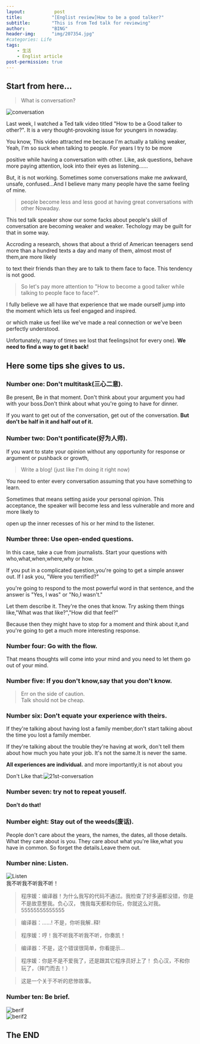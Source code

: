 ```yaml
---
layout:           post
title:           "[Englist review]How to be a good talker?"
subtitle:        "This is from Ted talk for reviewing"
author:          "BING"
header-img:      "img/207354.jpg"    
#categories: Life
tags:
    - 生活
    - Englist article
post-permission: true
---
```


## Start from here...    

> What is conversation?

![conversation](/img/in-post/HT-talk3.png)

 
Last week, I watched a Ted talk video titled "How to be a Good talker to other?". It is a very thought-provoking issue for youngers in nowaday.     
 
You know, This video attracted me because I'm actually a talking weaker, Yeah, I'm so suck when talking to people. For years I try to be more      

positive while having a conversation with other. Like, ask questions, behave more paying attention, look into their eyes as listening......     

But, it is not working. Sometimes some conversations make me awkward, unsafe, confused...And I believe many many people have the same feeling of mine.       

>people become less and less good at having  great conversations with other Nowaday.     

This ted talk speaker show our some facks about people's skill of conversation are becoming weaker and weaker. Techology may be guilt for that in some way.     

Accroding a research, shows that about a thrid of American teenagers send more than a hundred texts a day and many of them, almost most of them,are more likely      

to text their friends than they are to talk to them face to face. This tendency is not good.     

> So let's pay more attention to "How to become a good talker while talking to people face to face?".

I fully believe we all have that experience that we made ourself jump into the moment which lets us feel engaged and inspired.   

or which make us feel like we've made a real connection or we've been perfectly understood.

Unfortunately, many of times we lost that feelings(not for every one).  <b>We need to find a way to get it back!</b>       



## Here some tips she gives to us.

### Number one:  Don't multitask(三心二意).
Be present, Be in that moment. Don't think about your argument you had with your boss.Don't think about what you're going to have for dinner.     

If you want to get out of the conversation, get out of the conversation. <b>But don't be half in it and half out of it.</b>      
     
### Number two:  Don't pontificate(好为人师).     

If you want to state your opinion without any opportunity for response or argument or pushback or growth,

> Write a blog! (just like I'm doing it right now)     

You need to enter every conversation assuming that you have something to learn.      

Sometimes that means setting aside your personal opinion. This acceptance, the speaker will become less and less vulnerable and more and more likely to       

open up the inner recesses of his or her mind to the listener.

### Number three: Use open-ended questions.      
In this case, take a cue from journalists. Start your questions with who,what,when,where,why or how.      

If you put in a complicated question,you're going to get a simple answer out. If I ask you, "Were you terrified?"    

you're going to respond to the most powerful word in that sentence, and the answer is "Yes, I was" or "No,I wasn't."      

Let them describe it. They're the ones that know. Try asking them things like,"What was that like?","How did that feel?"    

Because then they might have to stop for a moment and think about it,and you're going to get a much more interesting response.

### Number four: Go with the flow.    
That means thoughts will come into your mind and you need to let them go out of your mind.
### Number five: If you don't know,say that you don't know.        
> Err on the side of caution.    
> Talk should not be cheap.       
### Number six: Don't equate your experience with theirs.          
If they're talking about having lost a family member,don't start talking about the time you lost a family member.     

If they're talking about the trouble they're having at work, don't tell them about how much you hate your job. It's not the same.It is never the same.    

<b>All experiences are individual.</b> and more importantly,it is not about you     

Don't Like that:![21st-conversation](/img/in-post/21st-conversation.png)     

### Number seven: try not to repeat youself.      
<b>Don't do that!</b>
### Number eight: Stay out of the weeds(废话).        
People don't care about the years, the names, the dates, all those details. What they care about is you. They care about what you're like,what you have in common. So forget the details.Leave them out.     


### Number nine: Listen.     
![Listen](/img/in-post/HT-talk2.jpg)     
我不听我不听我不听！     

> 程序媛：编译器！为什么我写的代码不通过。我检查了好多遍都没错，你是不是故意整我。负心汉， 愧我每天都和你玩，你就这么对我。55555555555555       

> 编译器：......! 不是，你听我解..释!    

> 程序媛：哼！我不听我不听我不听，你奏凯！     

> 编译器：不是，这个错误很简单，你看提示...    

> 程序媛：你是不是不爱我了，还是跟其它程序员好上了！ 负心汉，不和你玩了，（摔门而去！） 

> 这是一个关于不听的悲惨故事。     
      
### Number ten: Be brief.    
![berif](/img/in-post/berif.png)             
![berif2](/img/in-post/berif2.png)                  
    
## The END
      
